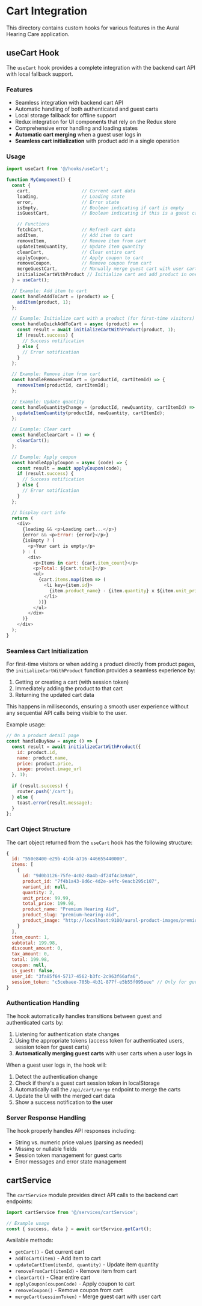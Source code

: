 # Cart Integration

This directory contains custom hooks for various features in the Aural Hearing Care application.

## useCart Hook

The `useCart` hook provides a complete integration with the backend cart API with local fallback support.

### Features

- Seamless integration with backend cart API
- Automatic handling of both authenticated and guest carts
- Local storage fallback for offline support
- Redux integration for UI components that rely on the Redux store
- Comprehensive error handling and loading states
- **Automatic cart merging** when a guest user logs in
- **Seamless cart initialization** with product add in a single operation

### Usage

```javascript
import useCart from '@/hooks/useCart';

function MyComponent() {
  const { 
    cart,                   // Current cart data
    loading,                // Loading state
    error,                  // Error state
    isEmpty,                // Boolean indicating if cart is empty
    isGuestCart,            // Boolean indicating if this is a guest cart

    // Functions
    fetchCart,              // Refresh cart data
    addItem,                // Add item to cart
    removeItem,             // Remove item from cart
    updateItemQuantity,     // Update item quantity
    clearCart,              // Clear entire cart
    applyCoupon,            // Apply coupon to cart
    removeCoupon,           // Remove coupon from cart
    mergeGuestCart,         // Manually merge guest cart with user cart
    initializeCartWithProduct // Initialize cart and add product in one operation
  } = useCart();

  // Example: Add item to cart
  const handleAddToCart = (product) => {
    addItem(product, 1);
  };

  // Example: Initialize cart with a product (for first-time visitors)
  const handleQuickAddToCart = async (product) => {
    const result = await initializeCartWithProduct(product, 1);
    if (result.success) {
      // Success notification
    } else {
      // Error notification
    }
  };

  // Example: Remove item from cart
  const handleRemoveFromCart = (productId, cartItemId) => {
    removeItem(productId, cartItemId);
  };

  // Example: Update quantity
  const handleQuantityChange = (productId, newQuantity, cartItemId) => {
    updateItemQuantity(productId, newQuantity, cartItemId);
  };

  // Example: Clear cart
  const handleClearCart = () => {
    clearCart();
  };

  // Example: Apply coupon
  const handleApplyCoupon = async (code) => {
    const result = await applyCoupon(code);
    if (result.success) {
      // Success notification
    } else {
      // Error notification
    }
  };

  // Display cart info
  return (
    <div>
      {loading && <p>Loading cart...</p>}
      {error && <p>Error: {error}</p>}
      {isEmpty ? (
        <p>Your cart is empty</p>
      ) : (
        <div>
          <p>Items in cart: {cart.item_count}</p>
          <p>Total: ${cart.total}</p>
          <ul>
            {cart.items.map(item => (
              <li key={item.id}>
                {item.product_name} - {item.quantity} x ${item.unit_price}
              </li>
            ))}
          </ul>
        </div>
      )}
    </div>
  );
}
```

### Seamless Cart Initialization

For first-time visitors or when adding a product directly from product pages, the `initializeCartWithProduct` function provides a seamless experience by:

1. Getting or creating a cart (with session token)
2. Immediately adding the product to that cart
3. Returning the updated cart data

This happens in milliseconds, ensuring a smooth user experience without any sequential API calls being visible to the user.

Example usage:

```javascript
// On a product detail page
const handleBuyNow = async () => {
  const result = await initializeCartWithProduct({
    id: product.id,
    name: product.name,
    price: product.price,
    image: product.image_url
  }, 1);
  
  if (result.success) {
    router.push('/cart');
  } else {
    toast.error(result.message);
  }
};
```

### Cart Object Structure

The cart object returned from the `useCart` hook has the following structure:

```javascript
{
  id: "550e8400-e29b-41d4-a716-446655440000",
  items: [
    {
      id: "9d0b1126-75fe-4c02-8a4b-df24f4c3a9a0",
      product_id: "7f4b1a43-8d6c-4d2e-a4fc-9eacb295c107",
      variant_id: null,
      quantity: 2,
      unit_price: 99.99,
      total_price: 199.98,
      product_name: "Premium Hearing Aid",
      product_slug: "premium-hearing-aid",
      product_image: "http://localhost:9100/aural-product-images/premium-hearing-aid.jpg"
    }
  ],
  item_count: 1,
  subtotal: 199.98,
  discount_amount: 0,
  tax_amount: 0,
  total: 199.98,
  coupon: null,
  is_guest: false,
  user_id: "3fa85f64-5717-4562-b3fc-2c963f66afa6",
  session_token: "c5cebaee-705b-4b31-877f-e5b55f095eee" // Only for guest carts
}
```

### Authentication Handling

The hook automatically handles transitions between guest and authenticated carts by:

1. Listening for authentication state changes
2. Using the appropriate tokens (access token for authenticated users, session token for guest carts)
3. **Automatically merging guest carts** with user carts when a user logs in

When a guest user logs in, the hook will:
1. Detect the authentication change
2. Check if there's a guest cart session token in localStorage
3. Automatically call the `/api/cart/merge` endpoint to merge the carts
4. Update the UI with the merged cart data
5. Show a success notification to the user

### Server Response Handling

The hook properly handles API responses including:
- String vs. numeric price values (parsing as needed)
- Missing or nullable fields
- Session token management for guest carts
- Error messages and error state management

## cartService

The `cartService` module provides direct API calls to the backend cart endpoints:

```javascript
import cartService from '@/services/cartService';

// Example usage
const { success, data } = await cartService.getCart();
```

Available methods:
- `getCart()` - Get current cart
- `addToCart(item)` - Add item to cart
- `updateCartItem(itemId, quantity)` - Update item quantity
- `removeFromCart(itemId)` - Remove item from cart
- `clearCart()` - Clear entire cart
- `applyCoupon(couponCode)` - Apply coupon to cart
- `removeCoupon()` - Remove coupon from cart
- `mergeCart(sessionToken)` - Merge guest cart with user cart 